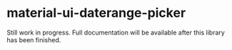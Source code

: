 # material-ui-daterange-picker

Still work in progress. Full documentation will be available after this library has been finished.
